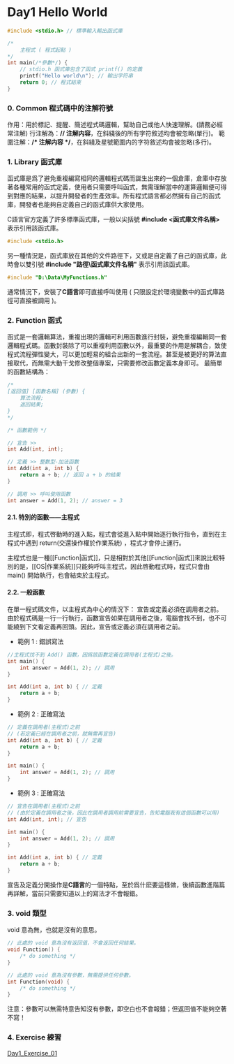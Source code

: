 # Day1 Hello World

``` c
#include <stdio.h> // 標準輸入輸出函式庫

/*
    主程式 ( 程式起點 )
*/
int main(/*參數*/) {
    // stdio.h 函式庫包含了函式 printf() 的定義
    printf("Hello world\n"); // 輸出字符串
    return 0; // 程式結束
}
```

### 0. Common 程式碼中的注解符號
作用：用於標記、提醒、簡述程式碼邏輯，幫助自己或他人快速理解。(請務必經常注解)
行注解為：**// 注解内容**，在斜綫後的所有字符敘述均會被忽略(單行)。
範圍注解：**/* 注解内容 */**，在斜綫及星號範圍内的字符敘述均會被忽略(多行)。

### 1. Library 函式庫
函式庫是爲了避免重複編寫相同的邏輯程式碼而誕生出來的一個倉庫，倉庫中存放著各種常用的函式定義，使用者只需要呼叫函式，無需理解當中的運算邏輯便可得到對應的結果，以提升開發者的生產效率。所有程式語言都必然擁有自己的函式庫，開發者也能夠自定義自己的函式庫供大家使用。

C語言官方定義了許多標準函式庫，一般以尖括號 **#include <函式庫文件名稱>** 表示引用該函式庫。 
```c
#include <stdio.h>
```
另一種情況是，函式庫放在其他的文件路徑下，又或是自定義了自己的函式庫，此時會以雙引號 **#include "路徑\函式庫文件名稱"** 表示引用該函式庫。 
```c
#include "D:\Data\MyFunctions.h"
```
通常情況下，安裝了**C語言**即可直接呼叫使用 ( 只限設定於環境變數中的函式庫路徑可直接被調用 )。


### 2. Function 函式
函式是一套邏輯算法，重複出現的邏輯可利用函數進行封裝，避免重複編輯同一套邏輯程式碼。函數封裝除了可以重複利用函數以外，最重要的作用是解耦合，致使程式流程彈性變大，可以更加輕易的組合出新的一套流程。甚至是被更好的算法直接取代，而無需大動干戈修改整個專案，只需要修改函數定義本身即可。
最簡單的函數結構為：
``` c
/*
[返回值] [函數名稱] (參數) { 
    算法流程;
    返回結果;
}
*/

/* 函數範例 */

// 宣告 >>
int Add(int, int);

// 定義 >> 整數型-加法函數
int Add(int a, int b) {
    return a + b; // 返回 a + b 的結果
}

// 調用 >> 呼叫使用函數
int answer = Add(1, 2); // answer = 3
```

#### 2.1. 特別的函數——主程式
主程式即，程式啓動時的進入點，程式會從進入點中開始逐行執行指令，直到在主程式中遇到 return(交還操作權於作業系統) ，程式才會停止運行。

主程式也是一種[[Function|函式]]，只是相對於其他[[Function|函式]]來說比較特別的是，[[OS|作業系統]]只能夠呼叫主程式，因此啓動程式時，程式只會由 main() 開始執行，也會結束於主程式。

#### 2.2. 一般函數
在單一程式碼文件，以主程式為中心的情況下：
宣告或定義必須在調用者之前。由於程式碼是一行一行執行，函數宣告如果在調用者之後，電腦會找不到，也不可能繞到下文看定義再回頭。因此，宣告或定義必須在調用者之前。

- 範例 1 : 錯誤寫法
```c
//主程式找不到 Add() 函數，因爲該函數定義在調用者(主程式)之後。
int main() {
    int answer = Add(1, 2); // 調用
}

int Add(int a, int b) { // 定義
    return a + b;
}
```

- 範例 2 : 正確寫法
```c
// 定義在調用者(主程式)之前
// (若定義已經在調用者之前，就無需再宣告)
int Add(int a, int b) { // 定義
    return a + b;
}

int main() {
    int answer = Add(1, 2); // 調用
}
```

- 範例 3 : 正確寫法
```c
// 宣告在調用者(主程式)之前
// (由於定義在調用者之後，因此在調用者調用前需要宣告，告知電腦我有這個函數可以用)
int Add(int, int); // 宣告

int main() {
    int answer = Add(1, 2); // 調用
}

int Add(int a, int b) { // 定義
    return a + b;
}
```
宣告及定義分開操作是**C語言**的一個特點，至於爲什麽要這樣做，後續函數進階篇再詳解，當前只需要知道以上的寫法才不會報錯。

### 3. void 類型
void 意為無，也就是沒有的意思。
``` c
// 此處的 void 意為沒有返回值，不會返回任何結果。
void Function() {
    /* do something */
}

// 此處的 void 意為沒有參數，無需提供任何參數。
int Function(void) {
    /* do something */
}
```
注意：參數可以無需特意告知沒有參數，即空白也不會報錯；但返回值不能夠空著不寫！

### 4. Exercise 練習
[Day1_Exercise_01](D1_Exercise)
